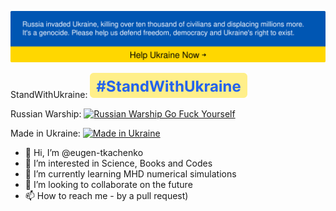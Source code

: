 [![Stand With Ukraine](https://raw.githubusercontent.com/vshymanskyy/StandWithUkraine/main/banner2-direct.svg)](https://stand-with-ukraine.pp.ua)

StandWithUkraine:
[![Stand With Ukraine](https://raw.githubusercontent.com/vshymanskyy/StandWithUkraine/main/badges/StandWithUkraine.svg)](https://stand-with-ukraine.pp.ua)

Russian Warship:
[![Russian Warship Go Fuck Yourself](https://raw.githubusercontent.com/vshymanskyy/StandWithUkraine/main/badges/RussianWarship.svg)](https://stand-with-ukraine.pp.ua)

Made in Ukraine:
[![Made in Ukraine](https://img.shields.io/badge/made_in-ukraine-ffd700.svg?labelColor=0057b7)](https://stand-with-ukraine.pp.ua)


- 👋 Hi, I’m @eugen-tkachenko
- 👀 I’m interested in Science, Books and Codes
- 🌱 I’m currently learning MHD numerical simulations
- 💞️ I’m looking to collaborate on the future
- 📫 How to reach me - by a pull request)

<!---
eugen-tkachenko/eugen-tkachenko is a ✨ special ✨ repository because its `README.md` (this file) appears on your GitHub profile.
You can click the Preview link to take a look at your changes.
--->
